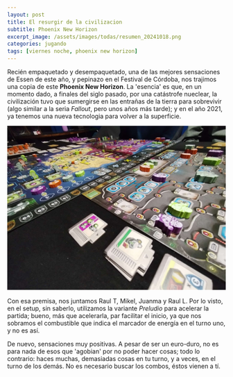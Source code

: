 ```yaml
---
layout: post
title: El resurgir de la civilizacion
subtitle: Phoenix New Horizon
excerpt_image: /assets/images/todas/resumen_20241018.png
categories: jugando
tags: [viernes noche, phoenix new horizon]
---
```


Recién empaquetado y desempaquetado, una de las mejores sensaciones de Essen de este año, y pepinazo en el Festival de Córdoba, nos trajimos una copia de este <b>Phoenix New Horizon</b>. La 'esencia' es que, en un momento dado, a finales del siglo pasado, por una catástrofe nueclear, la civilización tuvo que sumergirse en las entrañas de la tierra para sobrevivir (algo similar a la seria <i>Fallout</i>, pero unos años más tarde); y en el año 2021, ya tenemos una nueva tecnologia para volver a la superficie.

![banner](/assets/images/todas/partida_phoenixnh.jpg)

Con esa premisa, nos juntamos Raul T, Mikel, Juanma y Raul L. Por lo visto, en el setup, sin saberlo, utilizamos la variante <i>Preludio</i> para acelerar la partida; bueno, más que acelerarla, par facilitar el inicio, ya que nos sobramos el combustible que indica el marcador de energía en el turno uno, y no es así.

De nuevo, sensaciones muy positivas. A pesar de ser un euro-duro, no es para nada de esos que 'agobian' por no poder hacer cosas; todo lo contrario: haces muchas, demasiadas cosas en tu turno, y a veces, en el turno de los demás. No es necesario buscar los combos, éstos vienen a tí.